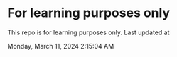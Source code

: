 # For learning purposes only
This repo is for learning purposes only.
Last updated at

Monday, March 11, 2024 2:15:04 AM

